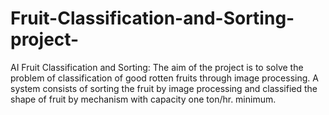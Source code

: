 # Fruit-Classification-and-Sorting-project-
AI Fruit Classification and Sorting: The aim of the project is to solve the problem of classification of good rotten fruits through image processing. A system consists of sorting the fruit by image processing and classified the shape of fruit by mechanism with capacity one ton/hr. minimum.
